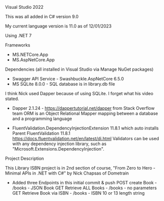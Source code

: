 
Visual Studio 2022

This was all added in C# version 9.0

My current language version is 11.0 as of 12/01/2023

Using .NET 7

Frameworks
- MS.NETCore.App
- MS.AspNetCore.App

Dependencies (all installed in Visual Studio via Manage NuGet packages)

- Swagger API Service - Swashbuckle.AspNetCore 6.5.0
- MS SQLite 8.0.0     - SQL database is in library.db file

I think Nick used Dapper because of using SQLite.  I forget what his video stated.
- Dapper 2.1.24       - https://dappertutorial.net/dapper
    from Stack Overflow team
    ORM is an Object Relational Mapper
    mapping between a database and a programming language

- FluentValidation.DependencyInjectionExtension 
     11.8.1 which auto installs Parent FluentValidation 11.8.1
     https://docs.fluentvalidation.net/en/latest/di.html
     Validators can be used with any dependency injection library, such as "Microsoft.Extensions.DependencyInjection".


Project Description

This Library ISBN project is in 2nd section of course, 
"From Zero to Hero - Minimal APIs in .NET with C#"
by Nick Chapsas of Dometrain

- Added three Endpoints in this initial commit & push 
POST create Book - /books - JSON Book
GET Retrieve ALL Books - /books - no parameters
GET Retrieve Book via ISBN - /books - ISBN 10 or 13 length string

